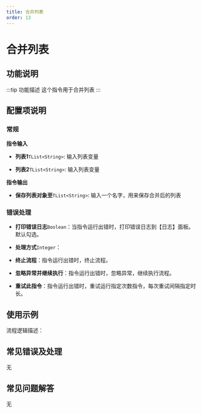 ```yaml
---
title: 合并列表
order: 13
---
```


# 合并列表

## 功能说明

:::tip 功能描述
这个指令用于合并列表
:::

## 配置项说明

### 常规

**指令输入**

- **列表1**`TList<String>`: 输入列表变量

- **列表2**`TList<String>`: 输入列表变量


**指令输出**

- **保存列表对象至**`TList<String>`: 输入一个名字，用来保存合并后的列表

### 错误处理

- **打印错误日志**`Boolean`：当指令运行出错时，打印错误日志到【日志】面板。默认勾选。

- **处理方式**`Integer`：

 - **终止流程**：指令运行出错时，终止流程。

 - **忽略异常并继续执行**：指令运行出错时，忽略异常，继续执行流程。

 - **重试此指令**：指令运行出错时，重试运行指定次数指令，每次重试间隔指定时长。

## 使用示例

流程逻辑描述：

## 常见错误及处理

无

## 常见问题解答

无

